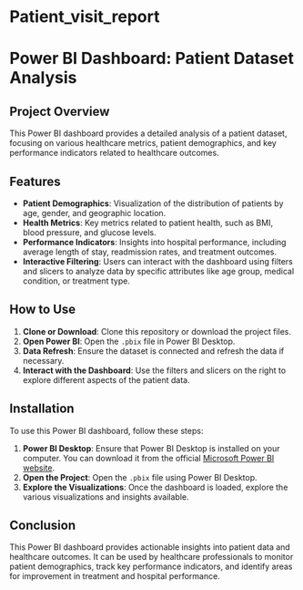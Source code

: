 # Patient_visit_report
# Power BI Dashboard: Patient Dataset Analysis

## Project Overview

This Power BI dashboard provides a detailed analysis of a patient dataset, focusing on various healthcare metrics, patient demographics, and key performance indicators related to healthcare outcomes.

## Features

- **Patient Demographics**: Visualization of the distribution of patients by age, gender, and geographic location.
- **Health Metrics**: Key metrics related to patient health, such as BMI, blood pressure, and glucose levels.
- **Performance Indicators**: Insights into hospital performance, including average length of stay, readmission rates, and treatment outcomes.
- **Interactive Filtering**: Users can interact with the dashboard using filters and slicers to analyze data by specific attributes like age group, medical condition, or treatment type.

## How to Use

1. **Clone or Download**: Clone this repository or download the project files.
2. **Open Power BI**: Open the `.pbix` file in Power BI Desktop.
3. **Data Refresh**: Ensure the dataset is connected and refresh the data if necessary.
4. **Interact with the Dashboard**: Use the filters and slicers on the right to explore different aspects of the patient data.

## Installation

To use this Power BI dashboard, follow these steps:

1. **Power BI Desktop**: Ensure that Power BI Desktop is installed on your computer. You can download it from the official [Microsoft Power BI website](https://powerbi.microsoft.com/desktop/).
2. **Open the Project**: Open the `.pbix` file using Power BI Desktop.
3. **Explore the Visualizations**: Once the dashboard is loaded, explore the various visualizations and insights available.

## Conclusion

This Power BI dashboard provides actionable insights into patient data and healthcare outcomes. It can be used by healthcare professionals to monitor patient demographics, track key performance indicators, and identify areas for improvement in treatment and hospital performance.

